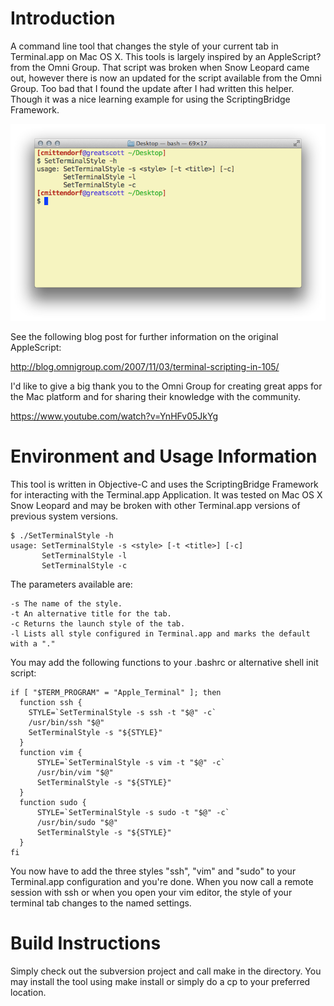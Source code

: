 Introduction
============

A command line tool that changes the style of your current tab in Terminal.app on Mac OS X. This tools is largely inspired by an AppleScript? from the Omni Group. That script was broken when Snow Leopard came out, however there is now an updated for the script available from the Omni Group. Too bad that I found the update after I had written this helper. Though it was a nice learning example for using the ScriptingBridge Framework.

![SetTerminalStyle ScreenShot](TerminalScreenShot.png "Terminal.app running SetTerminalStyle")

See the following blog post for further information on the original AppleScript:

http://blog.omnigroup.com/2007/11/03/terminal-scripting-in-105/

I'd like to give a big thank you to the Omni Group for creating great apps for the Mac platform and for sharing their knowledge with the community.

https://www.youtube.com/watch?v=YnHFv05JkYg


Environment and Usage Information
=================================

This tool is written in Objective-C and uses the ScriptingBridge Framework for interacting with the Terminal.app Application. It was tested on Mac OS X Snow Leopard and may be broken with other Terminal.app versions of previous system versions.

    $ ./SetTerminalStyle -h
    usage: SetTerminalStyle -s <style> [-t <title>] [-c]
           SetTerminalStyle -l
           SetTerminalStyle -c

The parameters available are:

    -s The name of the style.
    -t An alternative title for the tab.
    -c Returns the launch style of the tab.
    -l Lists all style configured in Terminal.app and marks the default with a "."

You may add the following functions to your .bashrc or alternative shell init script:

    if [ "$TERM_PROGRAM" = "Apple_Terminal" ]; then
      function ssh {
        STYLE=`SetTerminalStyle -s ssh -t "$@" -c`
        /usr/bin/ssh "$@"
        SetTerminalStyle -s "${STYLE}" 
      }
      function vim {
          STYLE=`SetTerminalStyle -s vim -t "$@" -c`
          /usr/bin/vim "$@"
          SetTerminalStyle -s "${STYLE}"
      }
      function sudo {
          STYLE=`SetTerminalStyle -s sudo -t "$@" -c`
          /usr/bin/sudo "$@"
          SetTerminalStyle -s "${STYLE}" 
      }
    fi

You now have to add the three styles "ssh", "vim" and "sudo" to your Terminal.app configuration and you're done. When you now call a remote session with ssh or when you open your vim editor, the style of your terminal tab changes to the named settings.

Build Instructions
==================

Simply check out the subversion project and call make in the directory. You may install the tool using make install or simply do a cp to your preferred location.

